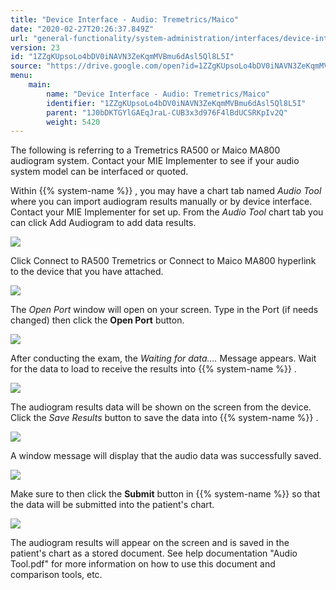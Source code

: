 ```yaml
---
title: "Device Interface - Audio: Tremetrics/Maico"
date: "2020-02-27T20:26:37.849Z"
url: "general-functionality/system-administration/interfaces/device-interface-audio-tremetrics-maico.html"
version: 23
id: "1ZZgKUpsoLo4bDV0iNAVN3ZeKqmMVBmu6dAsl5Ql8L5I"
source: "https://drive.google.com/open?id=1ZZgKUpsoLo4bDV0iNAVN3ZeKqmMVBmu6dAsl5Ql8L5I"
menu:
    main:
        name: "Device Interface - Audio: Tremetrics/Maico"
        identifier: "1ZZgKUpsoLo4bDV0iNAVN3ZeKqmMVBmu6dAsl5Ql8L5I"
        parent: "1J0bDKTGYlGAEqJraL-CUB3x3d976F4lBdUCSRKpIv2Q"
        weight: 5420
---
```

The following is referring to a Tremetrics RA500 or Maico MA800 audiogram system. Contact your MIE Implementer to see if your audio system model can be interfaced or quoted.

Within {{% system-name %}} , you may have a chart tab named *Audio Tool* where you can import audiogram results manually or by device interface. Contact your MIE Implementer for set up. From the *Audio Tool* chart tab you can click Add Audiogram to add data results.

![](device-interface-audio-tremetrics-maico.images/image1.png)

Click Connect to RA500 Tremetrics or Connect to Maico MA800 hyperlink to the device that you have attached.

![](device-interface-audio-tremetrics-maico.images/image2.png)

The *Open Port* window will open on your screen. Type in the Port (if needs changed) then click the **Open Port** button.

![](device-interface-audio-tremetrics-maico.images/image3.png)

After conducting the exam, the *Waiting for data….* Message appears. Wait for the data to load to receive the results into {{% system-name %}} .

![](device-interface-audio-tremetrics-maico.images/image4.png)

The audiogram results data will be shown on the screen from the device. Click the *Save Results* button to save the data into {{% system-name %}} .

![](device-interface-audio-tremetrics-maico.images/image5.png)

A window message will display that the audio data was successfully saved.

![](device-interface-audio-tremetrics-maico.images/image6.png)

Make sure to then click the **Submit** button in {{% system-name %}} so that the data will be submitted into the patient's chart.

![](device-interface-audio-tremetrics-maico.images/image7.png)

The audiogram results will appear on the screen and is saved in the patient's chart as a stored document. See help documentation "Audio Tool.pdf" for more information on how to use this document and comparison tools, etc.

